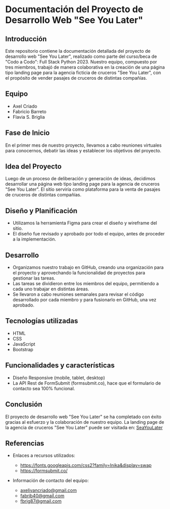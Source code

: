 # Documentación del Proyecto de Desarrollo Web "See You Later"

## Introducción
Este repositorio contiene la documentación detallada del proyecto de desarrollo web "See You Later", realizado como parte del curso/beca de "Codo a Codo": Full Stack Python 2023. Nuestro equipo, compuesto por tres miembros, trabajó de manera colaborativa en la creación de una página tipo landing page para la agencia ficticia de cruceros "See You Later", con el propósito de vender pasajes de cruceros de distintas compañías.

## Equipo
- Axel Criado
- Fabricio Barreto
- Flavia S. Briglia

## Fase de Inicio
En el primer mes de nuestro proyecto, llevamos a cabo reuniones virtuales para conocernos, debatir las ideas y establecer los objetivos del proyecto.

## Idea del Proyecto
Luego de un proceso de deliberación y generación de ideas, decidimos desarrollar una página web tipo landing page para la agencia de cruceros "See You Later". El sitio serviría como plataforma para la venta de pasajes de cruceros de distintas compañías.

## Diseño y Planificación
- Utilizamos la herramienta Figma para crear el diseño y wireframe del sitio.
- El diseño fue revisado y aprobado por todo el equipo, antes de proceder a la implementación.

## Desarrollo
- Organizamos nuestro trabajo en GitHub, creando una organización para el proyecto y aprovechando la funcionalidad de proyectos para gestionar las tareas.
- Las tareas se dividieron entre los miembros del equipo, permitiendo a cada uno trabajar en distintas áreas.
- Se llevaron a cabo reuniones semanales para revisar el código desarrollado por cada miembro y para fusionarlo en GitHub, una vez aprobado.
  
## Tecnologías utilizadas
- HTML
- CSS
- JavaScript
- Bootstrap

## Funcionalidades y características
- Diseño Responsive (mobile, tablet, desktop) 
- La API Rest de FormSubmit (formsubmit.co), hace que el formulario de contacto sea 100% funcional.

## Conclusión
El proyecto de desarrollo web "See You Later" se ha completado con éxito gracias al esfuerzo y la colaboración de nuestro equipo. La landing page de la agencia de cruceros "See You Later" puede ser visitada en: [SeaYouLater](https://meme-x-semana.github.io/SeaYouLater/)

## Referencias
- Enlaces a recursos utilizados:
    - https://fonts.googleapis.com/css2?family=Inika&display=swap
    - https://formsubmit.co/

- Información de contacto del equipo:
    - axelivancriado@gmail.com
    - fabrib40@gmail.com
    - fbrig87@gmail.com
